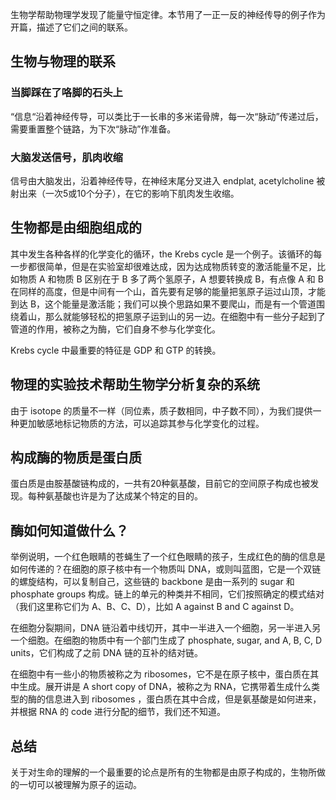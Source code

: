 生物学帮助物理学发现了能量守恒定律。本节用了一正一反的神经传导的例子作为开篇，描述了它们之间的联系。

## 生物与物理的联系
### 当脚踩在了咯脚的石头上
“信息“沿着神经传导，可以类比于一长串的多米诺骨牌，每一次“脉动”传递过后，需要重置整个链路，为下次“脉动”作准备。

### 大脑发送信号，肌肉收缩
信号由大脑发出，沿着神经传导，在神经末尾分叉进入 endplat, acetylcholine 被射出来（一次5或10个分子），在它的影响下肌肉发生收缩。

## 生物都是由细胞组成的
其中发生各种各样的化学变化的循环，the Krebs cycle 是一个例子。该循环的每一步都很简单，但是在实验室却很难达成，因为达成物质转变的激活能量不足，比如物质 A 和物质 B 区别在于 B 多了两个氢原子，A 想要转换成 B，有点像 A 和 B 在同样的高度，但是中间有一个山，首先要有足够的能量把氢原子运过山顶，才能到达 B，这个能量是激活能；我们可以换个思路如果不要爬山，而是有一个管道围绕着山，那么就能够轻松的把氢原子运到山的另一边。在细胞中有一些分子起到了管道的作用，被称之为酶，它们自身不参与化学变化。

Krebs cycle 中最重要的特征是 GDP 和 GTP 的转换。

## 物理的实验技术帮助生物学分析复杂的系统
由于 isotope 的质量不一样（同位素，质子数相同，中子数不同），为我们提供一种更加敏感地标记物质的方法，可以追踪其参与化学变化的过程。

## 构成酶的物质是蛋白质
蛋白质是由胺基酸链构成的，一共有20种氨基酸，目前它的空间原子构成也被发现。每种氨基酸也许是为了达成某个特定的目的。

## 酶如何知道做什么？
举例说明，一个红色眼睛的苍蝇生了一个红色眼睛的孩子，生成红色的酶的信息是如何传递的？在细胞的原子核中有一个物质叫 DNA，或则叫蓝图，它是一个双链的螺旋结构，可以复制自己，这些链的 backbone 是由一系列的 sugar 和 phosphate groups 构成。链上的单元的种类并不相同，它们按照确定的模式结对（我们这里称它们为 A、B、C、D），比如 A against B and C against D。

在细胞分裂期间，DNA 链沿着中线切开，其中一半进入一个细胞，另一半进入另一个细胞。在细胞的物质中有一个部门生成了 phosphate, sugar, and A, B, C, D units，它们构成了之前 DNA 链的互补的结对链。

在细胞中有一些小的物质被称之为 ribosomes，它不是在原子核中，蛋白质在其中生成。展开讲是 A short copy of DNA，被称之为 RNA，它携带着生成什么类型的酶的信息进入到 ribosomes ，蛋白质在其中合成，但是氨基酸是如何进来，并根据 RNA 的 code 进行分配的细节，我们还不知道。

## 总结
关于对生命的理解的一个最重要的论点是所有的生物都是由原子构成的，生物所做的一切可以被理解为原子的运动。



